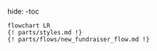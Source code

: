hide:
    -toc

```mermaid
flowchart LR
{! parts/styles.md !}
{! parts/flows/new_fundraiser_flow.md !}
```
